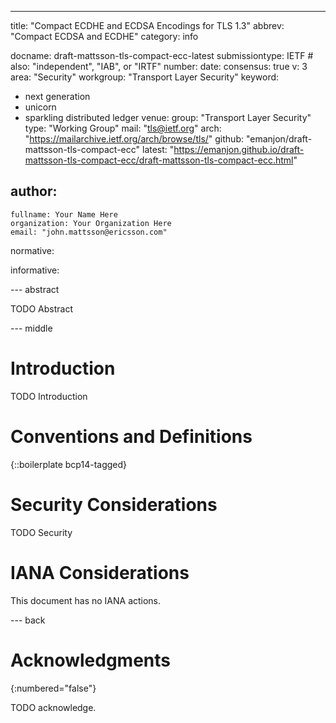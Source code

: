 ---
title: "Compact ECDHE and ECDSA Encodings for TLS 1.3"
abbrev: "Compact ECDSA and ECDHE"
category: info

docname: draft-mattsson-tls-compact-ecc-latest
submissiontype: IETF  # also: "independent", "IAB", or "IRTF"
number:
date:
consensus: true
v: 3
area: "Security"
workgroup: "Transport Layer Security"
keyword:
 - next generation
 - unicorn
 - sparkling distributed ledger
venue:
  group: "Transport Layer Security"
  type: "Working Group"
  mail: "tls@ietf.org"
  arch: "https://mailarchive.ietf.org/arch/browse/tls/"
  github: "emanjon/draft-mattsson-tls-compact-ecc"
  latest: "https://emanjon.github.io/draft-mattsson-tls-compact-ecc/draft-mattsson-tls-compact-ecc.html"

author:
 -
    fullname: Your Name Here
    organization: Your Organization Here
    email: "john.mattsson@ericsson.com"

normative:

informative:


--- abstract

TODO Abstract


--- middle

# Introduction

TODO Introduction


# Conventions and Definitions

{::boilerplate bcp14-tagged}


# Security Considerations

TODO Security


# IANA Considerations

This document has no IANA actions.


--- back

# Acknowledgments
{:numbered="false"}

TODO acknowledge.
